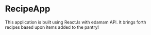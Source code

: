 # RecipeApp
This application is built using ReactJs with edamam API. It brings forth recipes based upon items added to the pantry!
